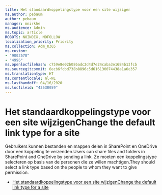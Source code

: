 ```yaml
---
title: Het standaardkoppelingstype voor een site wijzigen
ms.author: pebaum
author: pebaum
manager: mnirkhe
ms.audience: Admin
ms.topic: article
ROBOTS: NOINDEX, NOFOLLOW
localization_priority: Priority
ms.collection: Adm_O365
ms.custom:
- "9002578"
- "4996"
ms.openlocfilehash: c759e8e02b086adc2d4d7e24caba3e1684b13fcb
ms.sourcegitcommit: 6ecb6fcbd738b8896c5d616130074438a1a6e357
ms.translationtype: HT
ms.contentlocale: nl-NL
ms.lasthandoff: 04/16/2020
ms.locfileid: "43530059"
---
```

# <a name="change-the-default-link-type-for-a-site"></a><span data-ttu-id="f3e02-102">Het standaardkoppelingstype voor een site wijzigen</span><span class="sxs-lookup"><span data-stu-id="f3e02-102">Change the default link type for a site</span></span>

<span data-ttu-id="f3e02-103">Gebruikers kunnen bestanden en mappen delen in SharePoint en OneDrive door een koppeling te verzenden.</span><span class="sxs-lookup"><span data-stu-id="f3e02-103">Users can share files and folders in SharePoint and OneDrive by sending a link.</span></span> <span data-ttu-id="f3e02-104">Ze moeten een koppelingstype selecteren op basis van de personen die ze willen machtigen.</span><span class="sxs-lookup"><span data-stu-id="f3e02-104">They should select a link type based on the people to whom they want to give permission.</span></span>

- [<span data-ttu-id="f3e02-105">Het standaardkoppelingstype voor een site wijzigen</span><span class="sxs-lookup"><span data-stu-id="f3e02-105">Change the default link type for a site</span></span>](https://docs.microsoft.com/sharepoint/change-default-sharing-link)
